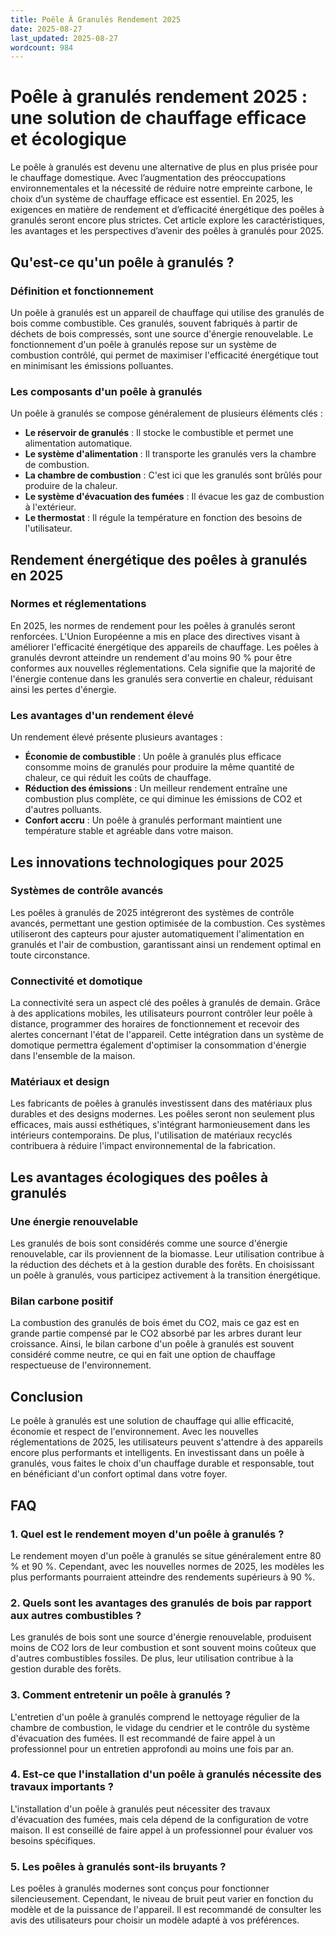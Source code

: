 ```yaml
---
title: Poêle À Granulés Rendement 2025
date: 2025-08-27
last_updated: 2025-08-27
wordcount: 984
---
```


# Poêle à granulés rendement 2025 : une solution de chauffage efficace et écologique

Le poêle à granulés est devenu une alternative de plus en plus prisée pour le chauffage domestique. Avec l’augmentation des préoccupations environnementales et la nécessité de réduire notre empreinte carbone, le choix d’un système de chauffage efficace est essentiel. En 2025, les exigences en matière de rendement et d’efficacité énergétique des poêles à granulés seront encore plus strictes. Cet article explore les caractéristiques, les avantages et les perspectives d’avenir des poêles à granulés pour 2025.

## Qu'est-ce qu'un poêle à granulés ?

### Définition et fonctionnement

Un poêle à granulés est un appareil de chauffage qui utilise des granulés de bois comme combustible. Ces granulés, souvent fabriqués à partir de déchets de bois compressés, sont une source d'énergie renouvelable. Le fonctionnement d'un poêle à granulés repose sur un système de combustion contrôlé, qui permet de maximiser l'efficacité énergétique tout en minimisant les émissions polluantes.

### Les composants d'un poêle à granulés

Un poêle à granulés se compose généralement de plusieurs éléments clés :

- **Le réservoir de granulés** : Il stocke le combustible et permet une alimentation automatique.
- **Le système d'alimentation** : Il transporte les granulés vers la chambre de combustion.
- **La chambre de combustion** : C'est ici que les granulés sont brûlés pour produire de la chaleur.
- **Le système d'évacuation des fumées** : Il évacue les gaz de combustion à l'extérieur.
- **Le thermostat** : Il régule la température en fonction des besoins de l'utilisateur.

## Rendement énergétique des poêles à granulés en 2025

### Normes et réglementations

En 2025, les normes de rendement pour les poêles à granulés seront renforcées. L'Union Européenne a mis en place des directives visant à améliorer l'efficacité énergétique des appareils de chauffage. Les poêles à granulés devront atteindre un rendement d'au moins 90 % pour être conformes aux nouvelles réglementations. Cela signifie que la majorité de l'énergie contenue dans les granulés sera convertie en chaleur, réduisant ainsi les pertes d'énergie.

### Les avantages d'un rendement élevé

Un rendement élevé présente plusieurs avantages :

- **Économie de combustible** : Un poêle à granulés plus efficace consomme moins de granulés pour produire la même quantité de chaleur, ce qui réduit les coûts de chauffage.
- **Réduction des émissions** : Un meilleur rendement entraîne une combustion plus complète, ce qui diminue les émissions de CO2 et d'autres polluants.
- **Confort accru** : Un poêle à granulés performant maintient une température stable et agréable dans votre maison.

## Les innovations technologiques pour 2025

### Systèmes de contrôle avancés

Les poêles à granulés de 2025 intégreront des systèmes de contrôle avancés, permettant une gestion optimisée de la combustion. Ces systèmes utiliseront des capteurs pour ajuster automatiquement l'alimentation en granulés et l'air de combustion, garantissant ainsi un rendement optimal en toute circonstance.

### Connectivité et domotique

La connectivité sera un aspect clé des poêles à granulés de demain. Grâce à des applications mobiles, les utilisateurs pourront contrôler leur poêle à distance, programmer des horaires de fonctionnement et recevoir des alertes concernant l'état de l'appareil. Cette intégration dans un système de domotique permettra également d'optimiser la consommation d'énergie dans l'ensemble de la maison.

### Matériaux et design

Les fabricants de poêles à granulés investissent dans des matériaux plus durables et des designs modernes. Les poêles seront non seulement plus efficaces, mais aussi esthétiques, s'intégrant harmonieusement dans les intérieurs contemporains. De plus, l'utilisation de matériaux recyclés contribuera à réduire l'impact environnemental de la fabrication.

## Les avantages écologiques des poêles à granulés

### Une énergie renouvelable

Les granulés de bois sont considérés comme une source d'énergie renouvelable, car ils proviennent de la biomasse. Leur utilisation contribue à la réduction des déchets et à la gestion durable des forêts. En choisissant un poêle à granulés, vous participez activement à la transition énergétique.

### Bilan carbone positif

La combustion des granulés de bois émet du CO2, mais ce gaz est en grande partie compensé par le CO2 absorbé par les arbres durant leur croissance. Ainsi, le bilan carbone d'un poêle à granulés est souvent considéré comme neutre, ce qui en fait une option de chauffage respectueuse de l'environnement.

## Conclusion

Le poêle à granulés est une solution de chauffage qui allie efficacité, économie et respect de l'environnement. Avec les nouvelles réglementations de 2025, les utilisateurs peuvent s'attendre à des appareils encore plus performants et intelligents. En investissant dans un poêle à granulés, vous faites le choix d'un chauffage durable et responsable, tout en bénéficiant d'un confort optimal dans votre foyer.

## FAQ

### 1. Quel est le rendement moyen d'un poêle à granulés ?

Le rendement moyen d'un poêle à granulés se situe généralement entre 80 % et 90 %. Cependant, avec les nouvelles normes de 2025, les modèles les plus performants pourraient atteindre des rendements supérieurs à 90 %.

### 2. Quels sont les avantages des granulés de bois par rapport aux autres combustibles ?

Les granulés de bois sont une source d'énergie renouvelable, produisent moins de CO2 lors de leur combustion et sont souvent moins coûteux que d'autres combustibles fossiles. De plus, leur utilisation contribue à la gestion durable des forêts.

### 3. Comment entretenir un poêle à granulés ?

L'entretien d'un poêle à granulés comprend le nettoyage régulier de la chambre de combustion, le vidage du cendrier et le contrôle du système d'évacuation des fumées. Il est recommandé de faire appel à un professionnel pour un entretien approfondi au moins une fois par an.

### 4. Est-ce que l'installation d'un poêle à granulés nécessite des travaux importants ?

L'installation d'un poêle à granulés peut nécessiter des travaux d'évacuation des fumées, mais cela dépend de la configuration de votre maison. Il est conseillé de faire appel à un professionnel pour évaluer vos besoins spécifiques.

### 5. Les poêles à granulés sont-ils bruyants ?

Les poêles à granulés modernes sont conçus pour fonctionner silencieusement. Cependant, le niveau de bruit peut varier en fonction du modèle et de la puissance de l'appareil. Il est recommandé de consulter les avis des utilisateurs pour choisir un modèle adapté à vos préférences.